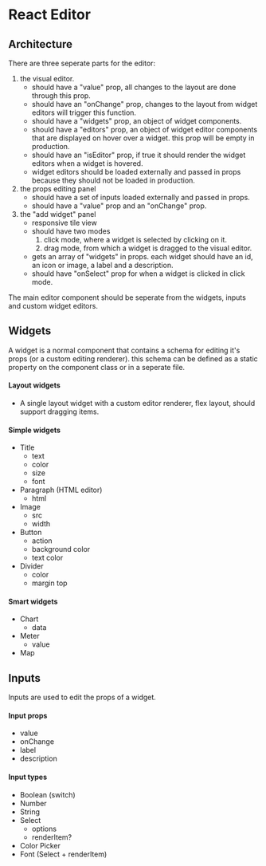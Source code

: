 # React Editor

## Architecture
There are three seperate parts for the editor:
1. the visual editor.
    - should have a "value" prop, all changes to the layout are done through this prop.
    - should have an "onChange" prop, changes to the layout from widget editors will trigger this function. 
    - should have a "widgets" prop, an object of widget components. 
    - should have a "editors" prop, an object of widget editor components that are displayed on hover over a widget. this prop will be empty in production.
    - should have an "isEditor" prop, if true it should render the widget editors when a widget is hovered.
    - widget editors should be loaded externally and passed in props because they should not be loaded in production.
2. the props editing panel
    - should have a set of inputs loaded externally and passed in props.
    - should have a "value" prop and an "onChange" prop. 
3. the "add widget" panel
    - responsive tile view
    - should have two modes
        1. click mode, where a widget is selected by clicking on it.
        2. drag mode, from which a widget is dragged to the visual editor.
    - gets an array of "widgets" in props. each widget should have an id, an icon or image, a label and a description.
    - should have "onSelect" prop for when a widget is clicked in click mode.   


The main editor component should be seperate from the widgets, inputs and custom widget editors. 

## Widgets
A widget is a normal component that contains a schema for editing it's props (or a custom editing renderer). this schema can be defined as a static property on the component class or in a seperate file.

#### Layout widgets
* A single layout widget with a custom editor renderer, flex layout, should support dragging items.

#### Simple widgets
* Title
    - text
    - color
    - size
    - font
* Paragraph (HTML editor)
    - html
* Image
    - src
    - width
* Button
    - action
    - background color
    - text color
* Divider
    - color
    - margin top

#### Smart widgets
* Chart
    - data
* Meter
    - value
* Map

## Inputs
Inputs are used to edit the props of a widget.
#### Input props
* value
* onChange
* label
* description

#### Input types
* Boolean (switch)
* Number
* String
* Select
    - options
    - renderItem?
* Color Picker
* Font (Select + renderItem)


